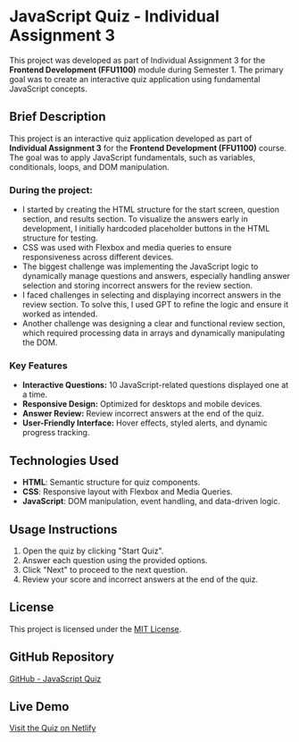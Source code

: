 # JavaScript Quiz - Individual Assignment 3

This project was developed as part of Individual Assignment 3 for the **Frontend Development (FFU1100)** module during Semester 1. The primary goal was to create an interactive quiz application using fundamental JavaScript concepts.

## Brief Description

This project is an interactive quiz application developed as part of **Individual Assignment 3** for the **Frontend Development (FFU1100)** course. The goal was to apply JavaScript fundamentals, such as variables, conditionals, loops, and DOM manipulation.

### During the project:

- I started by creating the HTML structure for the start screen, question section, and results section. To visualize the answers early in development, I initially hardcoded placeholder buttons in the HTML structure for testing.
- CSS was used with Flexbox and media queries to ensure responsiveness across different devices.
- The biggest challenge was implementing the JavaScript logic to dynamically manage questions and answers, especially handling answer selection and storing incorrect answers for the review section.
- I faced challenges in selecting and displaying incorrect answers in the review section. To solve this, I used GPT to refine the logic and ensure it worked as intended.
- Another challenge was designing a clear and functional review section, which required processing data in arrays and dynamically manipulating the DOM.

### Key Features

- **Interactive Questions:** 10 JavaScript-related questions displayed one at a time.
- **Responsive Design:** Optimized for desktops and mobile devices.
- **Answer Review:** Review incorrect answers at the end of the quiz.
- **User-Friendly Interface:** Hover effects, styled alerts, and dynamic progress tracking.

## Technologies Used

- **HTML**: Semantic structure for quiz components.
- **CSS**: Responsive layout with Flexbox and Media Queries.
- **JavaScript**: DOM manipulation, event handling, and data-driven logic.

## Usage Instructions

1. Open the quiz by clicking "Start Quiz".
2. Answer each question using the provided options.
3. Click "Next" to proceed to the next question.
4. Review your score and incorrect answers at the end of the quiz.

## License

This project is licensed under the [MIT License](./license.txt).

## GitHub Repository

[GitHub - JavaScript Quiz](https://github.com/jerzyszajner/assignment_3.git)

## Live Demo

[Visit the Quiz on Netlify](https://javascript-quiz-js.netlify.app/)
